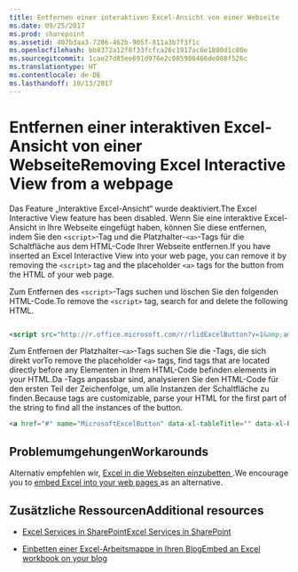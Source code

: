 ```yaml
---
title: Entfernen einer interaktiven Excel-Ansicht von einer Webseite
ms.date: 09/25/2017
ms.prod: sharepoint
ms.assetid: 407b3aa3-7286-462b-905f-811a3b7f3f1c
ms.openlocfilehash: bb8372a12f8f33fcfca26c1917ac6e1800d1c80e
ms.sourcegitcommit: 1cae27d85ee691d976e2c085986466de088f526c
ms.translationtype: HT
ms.contentlocale: de-DE
ms.lasthandoff: 10/13/2017
---
```

# <a name="removing-excel-interactive-view-from-a-webpage"></a><span data-ttu-id="987c6-102">Entfernen einer interaktiven Excel-Ansicht von einer Webseite</span><span class="sxs-lookup"><span data-stu-id="987c6-102">Removing Excel Interactive View from a webpage</span></span>

<span data-ttu-id="987c6-103">Das Feature „Interaktive Excel-Ansicht“ wurde deaktiviert.</span><span class="sxs-lookup"><span data-stu-id="987c6-103">The Excel Interactive View feature has been disabled.</span></span> <span data-ttu-id="987c6-104">Wenn Sie eine interaktive Excel-Ansicht in Ihre Webseite eingefügt haben, können Sie diese entfernen, indem Sie den `<script>`-Tag und die Platzhalter-`<a>`-Tags für die Schaltfläche aus dem HTML-Code Ihrer Webseite entfernen.</span><span class="sxs-lookup"><span data-stu-id="987c6-104">If you have inserted an Excel Interactive View into your web page, you can remove it by removing the  `<script>` tag and the placeholder `<a>` tags for the button from the HTML of your web page.</span></span>
  
    
    

<span data-ttu-id="987c6-105">Zum Entfernen des `<script>`-Tags suchen und löschen Sie den folgenden HTML-Code.</span><span class="sxs-lookup"><span data-stu-id="987c6-105">To remove the  `<script>` tag, search for and delete the following HTML.</span></span>


```HTML

<script src="http://r.office.microsoft.com/r/rlidExcelButton?v=1&amp;amp;kip=1" type="text/javascript"></script>
```

<span data-ttu-id="987c6-106">Zum Entfernen der Platzhalter-`<a>`-Tags suchen Sie die <a>-Tags, die sich direkt vor</span><span class="sxs-lookup"><span data-stu-id="987c6-106">To remove the placeholder  `<a>` tags, find <a> tags that are located directly before any</span></span> <table> <span data-ttu-id="987c6-107">Elementen in Ihrem HTML-Code befinden.</span><span class="sxs-lookup"><span data-stu-id="987c6-107">elements in your HTML.</span></span> <span data-ttu-id="987c6-108">Da <a>-Tags anpassbar sind, analysieren Sie den HTML-Code für den ersten Teil der Zeichenfolge, um alle Instanzen der Schaltfläche zu finden.</span><span class="sxs-lookup"><span data-stu-id="987c6-108">Because <a> tags are customizable, parse your HTML for the first part of the string to find all the instances of the button.</span></span>


```HTML
<a href="#" name="MicrosoftExcelButton" data-xl-tableTitle="" data-xl-buttonStyle="Standard" data-xl-fileName="Book1" data-xl-attribution="" ></a>
```


## <a name="workarounds"></a><span data-ttu-id="987c6-109">Problemumgehungen</span><span class="sxs-lookup"><span data-stu-id="987c6-109">Workarounds</span></span>

<span data-ttu-id="987c6-110">Alternativ empfehlen wir, [Excel in die Webseiten einzubetten ](https://support.office.com/en-au/article/Share-it-Embed-an-Excel-workbook-on-your-blog-804e1845-5662-487e-9b38-f96307144081?ui=en-US&amp;rs=en-AU&amp;ad=AU).</span><span class="sxs-lookup"><span data-stu-id="987c6-110">We encourage you to  [embed Excel into your web pages ](https://support.office.com/en-au/article/Share-it-Embed-an-Excel-workbook-on-your-blog-804e1845-5662-487e-9b38-f96307144081?ui=en-US&amp;rs=en-AU&amp;ad=AU) as an alternative.</span></span>
  
    
    

## <a name="additional-resources"></a><span data-ttu-id="987c6-111">Zusätzliche Ressourcen</span><span class="sxs-lookup"><span data-stu-id="987c6-111">Additional resources</span></span>
<span data-ttu-id="987c6-112"><a name="bk_addresources"> </a></span><span class="sxs-lookup"><span data-stu-id="987c6-112"></span></span>


-  [<span data-ttu-id="987c6-113">Excel Services in SharePoint</span><span class="sxs-lookup"><span data-stu-id="987c6-113">Excel Services in SharePoint</span></span>](excel-services-in-sharepoint.md)
    
  
-  [<span data-ttu-id="987c6-114">Einbetten einer Excel-Arbeitsmappe in Ihren Blog</span><span class="sxs-lookup"><span data-stu-id="987c6-114">Embed an Excel workbook on your blog</span></span>](https://support.office.com/en-au/article/Share-it-Embed-an-Excel-workbook-on-your-blog-804e1845-5662-487e-9b38-f96307144081?ui=en-US&amp;rs=en-AU&amp;ad=AU)
    
  

